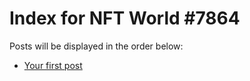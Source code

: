 # Index for NFT World #7864
Posts will be displayed in the order below:

- [Your first post](./001-first.md)

